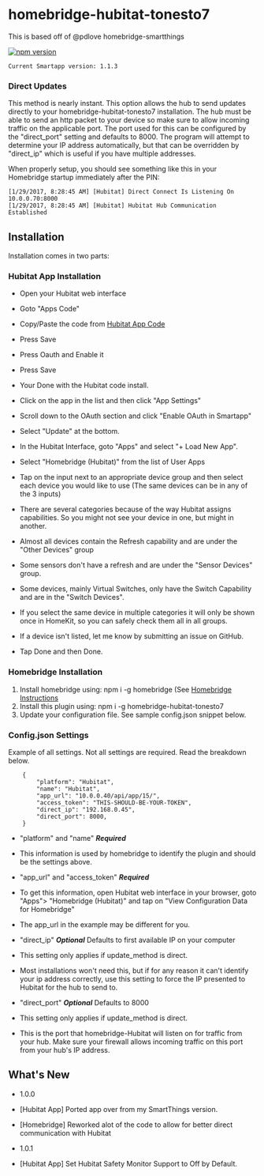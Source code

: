 # homebridge-hubitat-tonesto7

This is based off of @pdlove homebridge-smartthings

[![npm version](https://badge.fury.io/js/homebridge-hubitat-tonesto7.svg)](https://badge.fury.io/js/homebridge-hubitat-tonesto7)

```Current Smartapp version: 1.1.3```


### Direct Updates
This method is nearly instant.
This option allows the hub to send updates directly to your homebridge-hubitat-tonesto7 installation.
The hub must be able to send an http packet to your device so make sure to allow incoming traffic on the applicable port.
The port used for this can be configured by the "direct_port" setting and defaults to 8000.
The program will attempt to determine your IP address automatically, but that can be overridden by "direct_ip" which is useful if you have multiple addresses.

When properly setup, you should see something like this in your Homebridge startup immediately after the PIN:
```[1/29/2017, 8:28:45 AM] Homebridge is running on port 51826.
[1/29/2017, 8:28:45 AM] [Hubitat] Direct Connect Is Listening On 10.0.0.70:8000
[1/29/2017, 8:28:45 AM] [Hubitat] Hubitat Hub Communication Established
```
## Installation

Installation comes in two parts:

### Hubitat App Installation

* Open your Hubitat web interface
* Goto "Apps Code"
* Copy/Paste the code from [Hubitat App Code](https://raw.githubusercontent.com/tonesto7/homebridge-hubitat-tonesto7/master/smartapps/tonesto7/homebridge-hubitat.src/homebridge-hubitat.groovy) 
* Press Save
* Press Oauth and Enable it 
* Press Save
* Your Done with the Hubitat code install.

* Click on the app in the list and then click "App Settings"
* Scroll down to the OAuth section and click "Enable OAuth in Smartapp"
* Select "Update" at the bottom.

* In the Hubitat Interface, goto "Apps" and select "+ Load New App". 
* Select "Homebridge (Hubitat)" from the list of User Apps
* Tap on the input next to an appropriate device group and then select each device you would like to use (The same devices can be in any of the 3 inputs)
 * There are several categories because of the way Hubitat assigns capabilities. So you might not see your device in one, but might in another.
  * Almost all devices contain the Refresh capability and are under the "Other Devices" group
  * Some sensors don't have a refresh and are under the "Sensor Devices" group.
  * Some devices, mainly Virtual Switches, only have the Switch Capability and are in the "Switch Devices".
 * If you select the same device in multiple categories it will only be shown once in HomeKit, so you can safely check them all in all groups.
 * If a device isn't listed, let me know by submitting an issue on GitHub.
* Tap Done and then Done.

### Homebridge Installation

1. Install homebridge using: npm i -g homebridge (See [Homebridge Instructions](https://github.com/nfarina/homebridge/blob/master/README.md)
2. Install this plugin using: npm i -g homebridge-hubitat-tonesto7
3. Update your configuration file. See sample config.json snippet below.

### Config.json Settings

Example of all settings. Not all settings are required. Read the breakdown below.
```
	{
	    "platform": "Hubitat", 
    	"name": "Hubitat",
        "app_url": "10.0.0.40/api/app/15/",
        "access_token": "THIS-SHOULD-BE-YOUR-TOKEN",
        "direct_ip": "192.168.0.45",
        "direct_port": 8000,
	}
```
* "platform" and "name"
**_Required_**
 * This information is used by homebridge to identify the plugin and should be the settings above.

* "app_url" and "access_token"
**_Required_**
 * To get this information, open Hubitat web interface in your browser, goto "Apps"> "Homebridge (Hubitat)" and tap on "View Configuration Data for Homebridge"
 * The app_url in the example may be different for you.

* "direct_ip"
**_Optional_** Defaults to first available IP on your computer
 * This setting only applies if update_method is direct.
 * Most installations won't need this, but if for any reason it can't identify your ip address correctly, use this setting to force the IP presented to Hubitat for the hub to send to.

* "direct_port"
**_Optional_** Defaults to 8000
 * This setting only applies if update_method is direct.
 * This is the port that homebridge-Hubitat will listen on for traffic from your hub. Make sure your firewall allows incoming traffic on this port from your hub's IP address.

## What's New

* 1.0.0
 * [Hubitat App] Ported app over from my SmartThings version.
 * [Homebridge] Reworked alot of the code to allow for better direct communication with Hubitat

* 1.0.1
 * [Hubitat App] Set Hubitat Safety Monitor Support to Off by Default.
